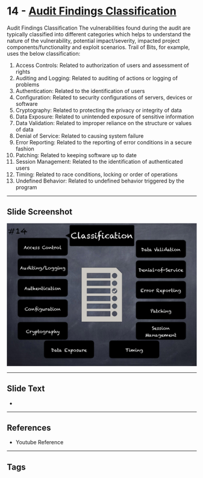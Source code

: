 
# 14 - [Audit Findings Classification](./Audit%20Findings%20Classification.md)

Audit Findings Classification The vulnerabilities found during the audit are typically classified into different categories which helps to understand the nature of the vulnerability, potential impact/severity, impacted project components/functionality and exploit scenarios. Trail of Bits, for example, uses the below classification:


1.  Access Controls: Related to authorization of users and assessment of rights
2.  Auditing and Logging: Related to auditing of actions or logging of problems
3.  Authentication: Related to the identification of users
4.  Configuration: Related to security configurations of servers, devices or software
5.  Cryptography: Related to protecting the privacy or integrity of data
6.  Data Exposure: Related to unintended exposure of sensitive information
7.  Data Validation: Related to improper reliance on the structure or values of data
8.  Denial of Service: Related to causing system failure
9.  Error Reporting: Related to the reporting of error conditions in a secure fashion
10.  Patching: Related to keeping software up to date
11.  Session Management: Related to the identification of authenticated users
12.  Timing: Related to race conditions, locking or order of operations
13.  Undefined Behavior: Related to undefined behavior triggered by the program


___
## Slide Screenshot
![014.png](../../images/6.%20Audit%20Techniques%20and%20Tools%20101/014.png)
___
## Slide Text
- 
___
## References
- Youtube Reference
___
## Tags
